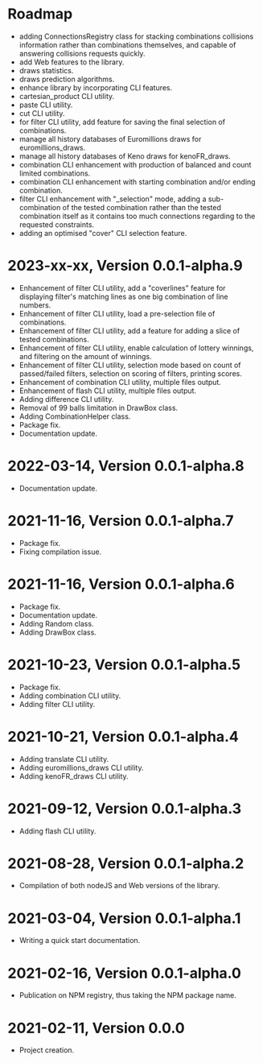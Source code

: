 Roadmap
=======
* adding ConnectionsRegistry class for stacking combinations collisions information rather than combinations themselves, and capable of answering collisions requests quickly.
* add Web features to the library.
* draws statistics.
* draws prediction algorithms.
* enhance library by incorporating CLI features.
* cartesian_product CLI utility.
* paste CLI utility.
* cut CLI utility.
* for filter CLI utility, add feature for saving the final selection of combinations.
* manage all history databases of Euromillions draws for euromillions_draws.
* manage all history databases of Keno draws for kenoFR_draws.
* combination CLI enhancement with production of balanced and count limited combinations.
* combination CLI enhancement with starting combination and/or ending combination.
* filter CLI enhancement with "_selection" mode, adding a sub-combination of the tested combination rather than the tested combination itself as it contains too much connections regarding to the requested constraints.
* adding an optimised "cover" CLI selection feature.


2023-xx-xx, Version 0.0.1-alpha.9
=================================
* Enhancement of filter CLI utility, add a "coverlines" feature for displaying filter's matching lines as one big combination of line numbers.
* Enhancement of filter CLI utility, load a pre-selection file of combinations.
* Enhancement of filter CLI utility, add a feature for adding a slice of tested combinations.
* Enhancement of filter CLI utility, enable calculation of lottery winnings, and filtering on the amount of winnings.
* Enhancement of filter CLI utility, selection mode based on count of passed/failed filters, selection on scoring of filters, printing scores.
* Enhancement of combination CLI utility, multiple files output.
* Enhancement of flash CLI utility, multiple files output.
* Adding difference CLI utility.
* Removal of 99 balls limitation in DrawBox class.
* Adding CombinationHelper class.
* Package fix.
* Documentation update.


2022-03-14, Version 0.0.1-alpha.8
=================================
* Documentation update.


2021-11-16, Version 0.0.1-alpha.7
=================================
* Package fix.
* Fixing compilation issue.


2021-11-16, Version 0.0.1-alpha.6
=================================
* Package fix.
* Documentation update.
* Adding Random class.
* Adding DrawBox class.


2021-10-23, Version 0.0.1-alpha.5
=================================
* Package fix.
* Adding combination CLI utility.
* Adding filter CLI utility.


2021-10-21, Version 0.0.1-alpha.4
=================================
* Adding translate CLI utility.
* Adding euromillions_draws CLI utility.
* Adding kenoFR_draws CLI utility.


2021-09-12, Version 0.0.1-alpha.3
=================================
* Adding flash CLI utility.


2021-08-28, Version 0.0.1-alpha.2
=================================
* Compilation of both nodeJS and Web versions of the library.


2021-03-04, Version 0.0.1-alpha.1
=================================
* Writing a quick start documentation.


2021-02-16, Version 0.0.1-alpha.0
=================================
* Publication on NPM registry, thus taking the NPM package name.


2021-02-11, Version 0.0.0
=========================
* Project creation.

